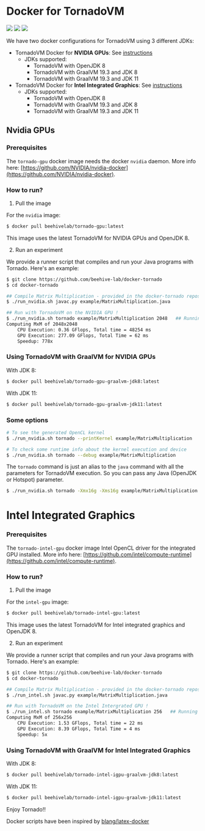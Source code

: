 # Docker for TornadoVM

![](https://img.shields.io/docker/pulls/beehivelab/tornado-gpu.svg?color=green&label=docker%20pulls%20nvidia)  ![](https://img.shields.io/docker/pulls/beehivelab/tornado-intel-gpu.svg?color=blue&label=docker%20pulls%20intel)  [![](https://img.shields.io/badge/License-Apache%202.0-orange.svg)](https://opensource.org/licenses/Apache-2.0)

We have two docker configurations for TornadoVM using 3 different JDKs:

* TornadoVM Docker for **NVIDIA GPUs**: See [instructions](https://github.com/beehive-lab/docker-tornado#nvidia-gpus)
    * JDKs supported:
	    * TornadoVM with OpenJDK 8 
		* TornadoVM with GraalVM 19.3 and JDK 8 
		* TornadoVM with GraalVM 19.3 and JDK 11
* TornadoVM Docker for **Intel Integrated Graphics**: See [instructions](https://github.com/beehive-lab/docker-tornado#intel-intergrated-graphics)
    * JDKs supported:
	    * TornadoVM with OpenJDK 8 
		* TornadoVM with GraalVM 19.3 and JDK 8 
		* TornadoVM with GraalVM 19.3 and JDK 11

## Nvidia GPUs

### Prerequisites

The `tornado-gpu` docker image needs the docker `nvidia` daemon.  More info here: [https://github.com/NVIDIA/nvidia-docker](https://github.com/NVIDIA/nvidia-docker).

### How to run?

1) Pull the image

For the `nvidia` image:
```bash
$ docker pull beehivelab/tornado-gpu:latest
```

This image uses the latest TornadoVM for NVIDIA GPUs and OpenJDK 8.

2) Run an experiment

We provide a runner script that compiles and run your Java programs with Tornado. Here's an example:

```bash
$ git clone https://github.com/beehive-lab/docker-tornado
$ cd docker-tornado

## Compile Matrix Multiplication - provided in the docker-tornado repository
$ ./run_nvidia.sh javac.py example/MatrixMultiplication.java

## Run with TornadoVM on the NVIDIA GPU !
$ ./run_nvidia.sh tornado example/MatrixMultiplication 2048   ## Running on NVIDIA GP100
Computing MxM of 2048x2048
	CPU Execution: 0.36 GFlops, Total time = 48254 ms
	GPU Execution: 277.09 GFlops, Total Time = 62 ms
	Speedup: 778x 
```

### Using TornadoVM with GraalVM for NVIDIA GPUs

With JDK 8:

```bash
$ docker pull beehivelab/tornado-gpu-graalvm-jdk8:latest
```

With JDK 11:

```bash
$ docker pull beehivelab/tornado-gpu-graalvm-jdk11:latest
```

### Some options

```bash
# To see the generated OpenCL kernel
$ ./run_nvidia.sh tornado --printKernel example/MatrixMultiplication

# To check some runtime info about the kernel execution and device
$ ./run_nvidia.sh tornado --debug example/MatrixMultiplication
```

The `tornado` command is just an alias to the `java` command with all the parameters for TornadoVM execution. So you can pass any Java (OpenJDK or Hotspot) parameter.

```bash
$ ./run_nvidia.sh tornado -Xmx16g -Xms16g example/MatrixMultiplication
```

# Intel Integrated Graphics

### Prerequisites

The `tornado-intel-gpu` docker image Intel OpenCL driver for the integrated GPU installed.  More info here: [https://github.com/intel/compute-runtime](https://github.com/intel/compute-runtime).

### How to run?

1) Pull the image

For the `intel-gpu` image:
```bash
$ docker pull beehivelab/tornado-intel-gpu:latest
```

This image uses the latest TornadoVM for Intel integrated graphics and OpenJDK 8.

2) Run an experiment

We provide a runner script that compiles and run your Java programs with Tornado. Here's an example:

```bash
$ git clone https://github.com/beehive-lab/docker-tornado
$ cd docker-tornado

## Compile Matrix Multiplication - provided in the docker-tornado repository
$ ./run_intel.sh javac.py example/MatrixMultiplication.java

## Run with TornadoVM on the Intel Intergrated GPU !
$ ./run_intel.sh tornado example/MatrixMultiplication 256   ## Running on Intel(R) Gen9 HD Graphics
Computing MxM of 256x256
	CPU Execution: 1.53 GFlops, Total time = 22 ms
	GPU Execution: 8.39 GFlops, Total Time = 4 ms
	Speedup: 5x

```

### Using TornadoVM with GraalVM for Intel Integrated Graphics

With JDK 8:

```bash
$ docker pull beehivelab/tornado-intel-igpu-graalvm-jdk8:latest
```

With JDK 11:

```bash
$ docker pull beehivelab/tornado-intel-igpu-graalvm-jdk11:latest
```

Enjoy Tornado!! 

Docker scripts have been inspired by [blang/latex-docker](https://github.com/blang/latex-docker)
